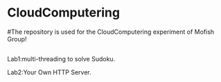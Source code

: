 # CloudComputering
#The repository is used for the CloudComputering experiment of Mofish Group! 
##
  Lab1:multi-threading to solve Sudoku.
  
  Lab2:Your Own HTTP Server.
